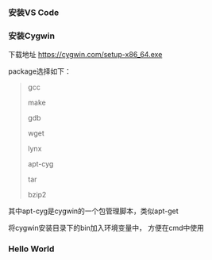 ### 安装VS Code



### 安装Cygwin

下载地址 https://cygwin.com/setup-x86_64.exe

package选择如下：

> gcc
>
> make
>
> gdb
>
> wget
>
> lynx
>
> apt-cyg
>
> tar
>
> bzip2

其中apt-cyg是cygwin的一个包管理脚本，类似apt-get



将cygwin安装目录下的bin加入环境变量中， 方便在cmd中使用



### Hello World 

